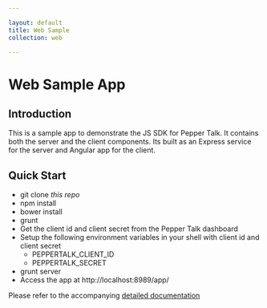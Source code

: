 ```yaml
---

layout: default
title: Web Sample
collection: web

---
```


# Web Sample App

## Introduction
This is a sample app to demonstrate the JS SDK for Pepper Talk. It contains both the server and the client components. Its built as an Express service for the server and Angular app for the client.

## Quick Start
* git clone *this repo*
* npm install
* bower install
* grunt
* Get the client id and client secret from the Pepper Talk dashboard
* Setup the following environment variables in your shell with client id and client secret
  * PEPPERTALK_CLIENT_ID
  * PEPPERTALK_SECRET
* grunt server
* Access the app at http://localhost:8989/app/

Please refer to the accompanying [detailed documentation](http://espreccino.github.io/PepperTalkWebSDKExample/)